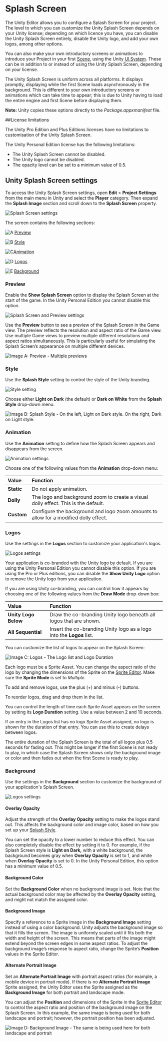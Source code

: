 # Splash Screen

The Unity Editor allows you to configure a Splash Screen for your project. The level to which you can customize the Unity Splash Screen depends on your Unity license; depending on which licence you have, you can disable the Unity Splash Screen entirely, disable the Unity logo, and add your own logos, among other options. 

You can also make your own introductory screens or animations to introduce your Project in your first [Scene](CreatingScenes), using the Unity [UI System](UISystem). These can be in addition to or instead of using the Unity Splash Screen, depending on your license.

The Unity Splash Screen is uniform across all platforms. It displays promptly, displaying while the first Scene loads asynchronously in the background. This is different to your own introductory screens or animations which can take time to appear; this is due to Unity having to  load the entire engine and first Scene before displaying them. 

**Note:** Unity copies these options directly to the *Package.appxmanifest* file.


##License limitations

The Unity Pro Edition and Plus Editions licenses have no limitations to customisation of the Unity Splash Screen.

The Unity Personal Edition license has the following limitations:

* The Unity Splash Screen cannot be disabled.
* The Unity logo cannot be disabled.
* The opacity level can be set to a minimum value of 0.5.

## Unity Splash Screen settings

To access the Unity Splash Screen settings, open __Edit__ > __Project Settings__ from the main menu in Unity and select the __Player__ category. Then expand the __Splash Image__ section and scroll down to the __Splash Screen__ property.


![Splash Screen settings](../uploads/Main/SplashScreenSettings.png)

The screen contains the following sections:

![A](../uploads/Main/LetterCircle_A.png) [Preview](#Preview)

![B](../uploads/Main/LetterCircle_B.png) [Style](#Style)

![C](../uploads/Main/LetterCircle_C.png)[Animation](#Animation)

![D](../uploads/Main/LetterCircle_D.png) [Logos](#Logos)

![E](../uploads/Main/LetterCircle_E.png) [Background](#Background)



<a name="Preview"></a>

### Preview

Enable the __Show Splash Screen__ option to display the Splash Screen at the start of the game. In the Unity Personal Edition you cannot disable this option.

![Splash Screen and Preview settings](../uploads/Main/SplashScreenSettings-Preview.png)

Use the __Preview__ button to see a preview of the Splash Screen in the Game view. The preview reflects the resolution and aspect ratio of the Game view. Use multiple Game views to preview multiple different resolutions and aspect ratios simultaneously. This is particularly useful for simulating the Splash Screen’s appearance on multiple different devices.

![Image A: __Preview__ - Multiple previews](../uploads/Main/SplashScreenPreviews.jpg)



<a name="Style"></a>

###  Style

Use the __Splash Style__ setting to control the style of the Unity branding. 

![Style setting](../uploads/Main/SplashScreenSettings-Style.png)

Choose either __Light on Dark__ (the default) or __Dark on White__ from the __Splash Style__ drop-down menu.

![Image B: __Splash Style__ - On the left, Light on Dark style. On the right, Dark on Light style.](../uploads/Main/LogoStylesSideBySide.png)



<a name="Animation"></a>

### Animation

Use the __Animation__ setting to define how the Splash Screen appears and disappears from the screen. 

![Animation settings](../uploads/Main/SplashScreenSettings-Animation.png)

Choose one of the following values from the __Animation__ drop-down menu:

|**Value** | **Function**|
|:---|:---|
|__Static__| Do not apply animation. |
|__Dolly__| The logo and background zoom to create a visual dolly effect.  This is the default.|
|__Custom__| Configure the background and logo zoom amounts to allow for a modified dolly effect. |



<a name="Logos"></a>

### Logos

Use the settings in the __Logos__ section to customize your application's logos.

![Logos settings](../uploads/Main/SplashScreenSettings-Logos.png)

Your application is co-branded with the Unity logo by default. If you are using the Unity Personal Edition you cannot disable this option. If you are using the Pro or Plus editions, you can disable the __Show Unity Logo__ option to remove the Unity logo from your application.

If you are using Unity co-branding, you can control how it appears by choosing one of the following values from the __Draw Mode__ drop-down box:

|**Value** | **Function**|
|:---|:---|
|__Unity Logo Below__| Draw the co-branding Unity logo beneath all logos that are shown. |
|__All Sequential__| Insert the co-branding Unity logo as a logo into the __Logos__ list. |

You can customize the list of logos to appear on the Splash Screen:

![Image C: __Logos__ - The Logo list and __Logo Duration__](../uploads/Main/SplashScreenLogos.png)

Each logo must be a Sprite Asset. You can change the aspect ratio of the logo by changing the dimensions of the Sprite on the [Sprite Editor](SpriteEditor). Make sure the __Sprite Mode__ is set to _Multiple_.

To add and remove logos, use the plus (+) and minus (-) buttons. 

To reorder logos, drag and drop them in the list.  

You can control the length of time each Sprite Asset appears on the screen by setting its __Logo Duration__ setting. Use a value between 2 and 10 seconds.

If an entry in the Logos list has no logo Sprite Asset assigned, no logo is shown for the duration of that entry. You can use this to create delays between logos.

The entire duration of the Splash Screen is the total of all logos plus 0.5 seconds for fading out. This might be longer if the first Scene is not ready to play, in which case the Splash Screen shows only the background image or color and then fades out when the first Scene is ready to play.



<a name="Background"></a>

### Background

Use the settings in the __Background__ section to customize the background of your application's Splash Screen.

![Logos settings](../uploads/Main/SplashScreenSettings-Background.png)

#### Overlay Opacity

Adjust the strength of the __Overlay Opacity__ setting to make the logos stand out. This affects the background color and image color, based on how you set up your [Splash Style](#Style). 

You can set the opacity to a lower number to reduce this effect. You can also completely disable the effect by setting it to 0. For example, if the Splash Screen style is __Light on Dark,__ with a white background, the background becomes gray when __Overlay Opacity__ is set to 1, and white when __Overlay Opacity__ is set to 0. In the Unity Personal Edition, this option has a minimum value of 0.5.

#### Background Color

Set the __Background Color__ when no background image is set. Note that the actual background color may be affected by the __Overlay Opacity__ setting, and might not match the assigned color.

#### Background Image

Specify a reference to a Sprite image in the __Background Image__ setting instead of using a color background. Unity adjusts the background image so that it fills the screen. The image is uniformly scaled until it fits both the width and height of the screen. This means that parts of the image might extend beyond the screen edges in some aspect ratios. To adjust the background image’s response to aspect ratio, change the Sprite’s __Position__ values in the Sprite Editor.

#### Alternate Portrait Image

Set an __Alternate Portrait Image__ with portrait aspect ratios (for example, a mobile device in portrait mode). If there is no __Alternate Portrait Image__ Sprite assigned, the Unity Editor uses the Sprite assigned as the __Background Image__ for both portrait and landscape mode.

You can adjust the __Position__ and dimensions of the Sprite in the [Sprite Editor](SpriteEditor) to control the aspect ratio and position of the background image on the Splash Screen. In this example, the same image is being used for both landscape and portrait; however, the portrait position has been adjusted.

![Image D: __Background Image__ - The same  is being used here for both landscape and portrait](../uploads/Main/SplashScreenSpriteEdit.jpg)